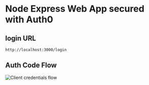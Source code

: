 # Node Express Web App secured with Auth0

## login URL
```
http://localhost:3000/login
```

## Auth Code Flow
![Client credentials flow](https://cdn2.auth0.com/docs/media/articles/flows/concepts/auth-sequence-auth-code.png)

